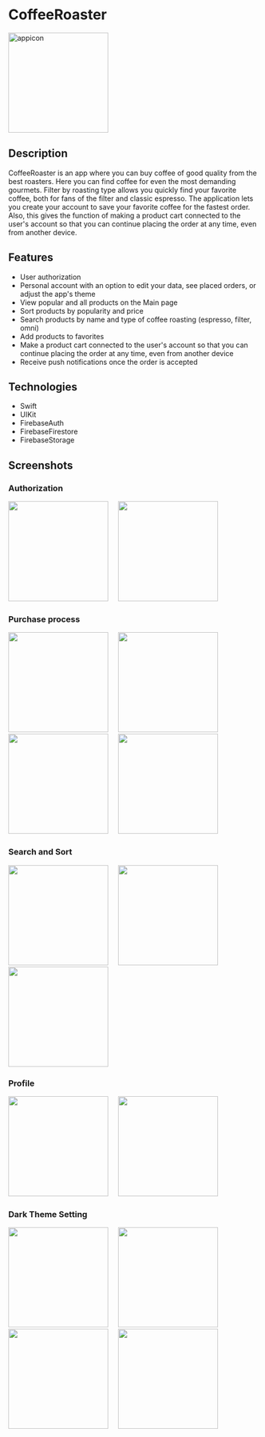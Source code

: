 # CoffeeRoaster

<img src="https://raw.githubusercontent.com/LynnVlasenko/Images/main/logocoffee.png" alt="appicon" width="200"/>

## Description

CoffeeRoaster is an app where you can buy coffee of good quality from the best roasters. Here you can find coffee for even the most demanding gourmets. Filter by roasting type allows you quickly find your favorite coffee, both for fans of the filter and classic espresso. The application lets you create your account to save your favorite coffee for the fastest order. Also, this gives the function of making a product cart connected to the user's account so that you can continue placing the order at any time, even from another device.


## Features

- User authorization
- Personal account with an option to edit your data, see placed orders, or adjust the app's theme
- View popular and all products on the Main page
- Sort products by popularity and price
- Search products by name and type of coffee roasting (espresso, filter, omni)
- Add products to favorites
- Make a product cart connected to the user's account so that you can continue placing the order at any time, even from another device
- Receive push notifications once the order is accepted

## Technologies
- Swift
- UIKit
- FirebaseAuth
- FirebaseFirestore
- FirebaseStorage

## Screenshots

### Authorization
<p float="left">
  <img src="https://raw.githubusercontent.com/LynnVlasenko/Images/main/signin.png" width="200" />
  &nbsp;&nbsp;&nbsp;
  <img src="https://raw.githubusercontent.com/LynnVlasenko/Images/main/signup.png" width="200" />
</p>

### Purchase process
<p float="left">
  <img src="https://raw.githubusercontent.com/LynnVlasenko/Images/main/home.png" width="200" />
  &nbsp;&nbsp;&nbsp;
  <img src="https://raw.githubusercontent.com/LynnVlasenko/Images/main/product.png" width="200" />
  &nbsp;&nbsp;&nbsp;
  <img src="https://raw.githubusercontent.com/LynnVlasenko/Images/main/cart.png" width="200" />
  &nbsp;&nbsp;&nbsp;
  <img src="https://raw.githubusercontent.com/LynnVlasenko/Images/main/order.png" width="200" />  
</p>

### Search and Sort
<p float="left">
  <img src="https://raw.githubusercontent.com/LynnVlasenko/Images/main/filterbyname.png" width="200" />
  &nbsp;&nbsp;&nbsp;
  <img src="https://raw.githubusercontent.com/LynnVlasenko/Images/main/filter.png" width="200" />
  &nbsp;&nbsp;&nbsp;
  <img src="https://raw.githubusercontent.com/LynnVlasenko/Images/main/sortby.png" width="200" />
</p>

### Profile
<p float="left">
  <img src="https://raw.githubusercontent.com/LynnVlasenko/Images/main/profile.png" width="200" />
  &nbsp;&nbsp;&nbsp;
  <img src="https://raw.githubusercontent.com/LynnVlasenko/Images/main/editprofile.png" width="200" />
</p>

### Dark Theme Setting
<p float="left">
  <img src="https://raw.githubusercontent.com/LynnVlasenko/Images/main/HomeDark.png" width="200" />
  &nbsp;&nbsp;&nbsp;
  <img src="https://raw.githubusercontent.com/LynnVlasenko/Images/main/ProductDetailesDark.png" width="200" />
  &nbsp;&nbsp;&nbsp;
  <img src="https://raw.githubusercontent.com/LynnVlasenko/Images/main/PlaseOrderDark.png" width="200" />
  &nbsp;&nbsp;&nbsp;
  <img src="https://raw.githubusercontent.com/LynnVlasenko/Images/main/Settings.png" width="200" />  
</p>
